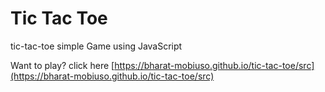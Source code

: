 # Tic Tac Toe
 tic-tac-toe simple Game using JavaScript

Want to play? click here [https://bharat-mobiuso.github.io/tic-tac-toe/src](https://bharat-mobiuso.github.io/tic-tac-toe/src)
